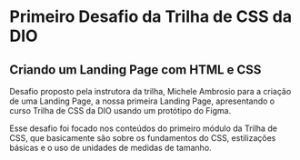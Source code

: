 # Primeiro Desafio da Trilha de CSS da DIO
## Criando um Landing Page com HTML e CSS

Desafio proposto pela instrutora da trilha, Michele Ambrosio para a criação de uma Landing Page, a nossa primeira Landing Page, apresentando o curso Trilha de CSS da DIO usando um protótipo do Figma.

Esse desafio foi focado nos conteúdos do primeiro módulo da Trilha de CSS, que basicamente são sobre os fundamentos do CSS, estilizações básicas e o uso de unidades de medidas de tamanho.